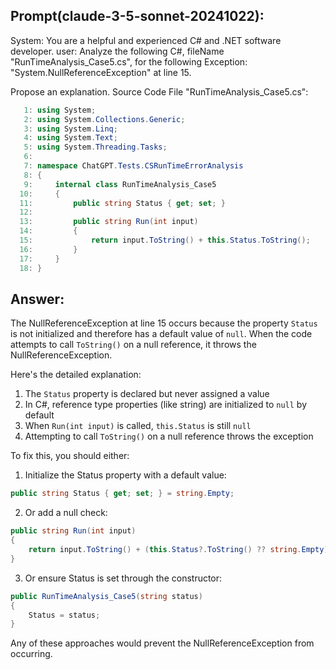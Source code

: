 ## Prompt(claude-3-5-sonnet-20241022):
System: You are a helpful and experienced C# and .NET software developer.
user: Analyze the following C#, fileName "RunTimeAnalysis_Case5.cs", for the following Exception: "System.NullReferenceException"
at line 15.  

Propose an explanation.
Source Code File "RunTimeAnalysis_Case5.cs":
```csharp
   1: using System;
   2: using System.Collections.Generic;
   3: using System.Linq;
   4: using System.Text;
   5: using System.Threading.Tasks;
   6: 
   7: namespace ChatGPT.Tests.CSRunTimeErrorAnalysis
   8: {
   9:     internal class RunTimeAnalysis_Case5
  10:     {
  11:         public string Status { get; set; }
  12: 
  13:         public string Run(int input)
  14:         {
  15:             return input.ToString() + this.Status.ToString();
  16:         }
  17:     }
  18: }

```

## Answer:
The NullReferenceException at line 15 occurs because the property `Status` is not initialized and therefore has a default value of `null`. When the code attempts to call `ToString()` on a null reference, it throws the NullReferenceException.

Here's the detailed explanation:

1. The `Status` property is declared but never assigned a value
2. In C#, reference type properties (like string) are initialized to `null` by default
3. When `Run(int input)` is called, `this.Status` is still `null`
4. Attempting to call `ToString()` on a null reference throws the exception

To fix this, you should either:

1. Initialize the Status property with a default value:
```csharp
public string Status { get; set; } = string.Empty;
```

2. Or add a null check:
```csharp
public string Run(int input)
{
    return input.ToString() + (this.Status?.ToString() ?? string.Empty);
}
```

3. Or ensure Status is set through the constructor:
```csharp
public RunTimeAnalysis_Case5(string status)
{
    Status = status;
}
```

Any of these approaches would prevent the NullReferenceException from occurring.
